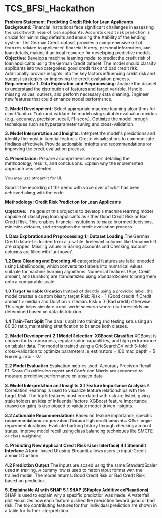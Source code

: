 # TCS_BFSI_Hackathon
**Problem Statement: Predicting Credit Risk for Loan Applicants**
**Background:**
Financial institutions face significant challenges in assessing the creditworthiness of loan applicants. Accurate credit risk prediction is crucial for minimizing defaults and ensuring the stability of the lending system. The German Credit dataset provides a comprehensive set of features related to applicants' financial history, personal information, and loan details, making it an ideal resource for developing predictive models.
**Objective:**
Develop a machine learning model to predict the credit risk of loan applicants using the German Credit dataset. The model should classify applicants into two categories: good credit risk and bad credit risk. Additionally, provide insights into the key factors influencing credit risk and suggest strategies for improving the credit evaluation process.
**Requirements:**
**1. Data Exploration and Preprocessing:**
Analyze the dataset to understand the distribution of features and target variable.
Handle missing values, outliers, and perform necessary data cleaning.
Engineer new features that could enhance model performance.

**2. Model Development:**
Select appropriate machine learning algorithms for classification.
Train and validate the model using suitable evaluation metrics (e.g., accuracy, precision, recall, F1-score).
Optimize the model through techniques such as hyperparameter tuning and cross-validation.

**3. Model Interpretation and Insights:**
Interpret the model's predictions and identify the most influential features.
Create visualizations to communicate findings effectively.
Provide actionable insights and recommendations for improving the credit evaluation process.

**4. Presentation:**
Prepare a comprehensive report detailing the methodology, results, and conclusions. Explain why the implemented approach was selected.

You may use streamlit for UI. 

Submit the recording of the demo with voice over of what has been achieved along with the code.

**Methodology:**
**Credit Risk Prediction for Loan Applicants**

**Objective:**
The goal of this project is to develop a machine learning model capable of classifying loan applicants as either Good Credit Risk or Bad Credit Risk. This enables financial institutions to make informed decisions, minimize defaults, and strengthen the credit evaluation process.

**1. Data Exploration and Preprocessing**
**1.1 Dataset Loading**
The German Credit dataset is loaded from a .csv file.
Irrelevant columns like Unnamed: 0 are dropped.
Missing values in Saving accounts and Checking account columns are filled with 'unknown'.

**1.2 Data Cleaning and Encoding**
All categorical features are label encoded using LabelEncoder, which converts text labels into numerical values suitable for machine learning algorithms.
Numerical features (Age, Credit amount, and Duration) are standardized using StandardScaler to bring them onto a comparable scale.

**1.3 Target Variable Creation**
Instead of directly using a provided label, the model creates a custom binary target Risk:
Risk = 1 (Good credit) if Credit amount > median and Duration < median.
Risk = 0 (Bad credit) otherwise.
This logic helps simulate a real-world scenario where risk thresholds are determined based on data distribution.

**1.4 Train-Test Split**
The data is split into training and testing sets using an 80:20 ratio, maintaining stratification to balance both classes.

**2. Model Development**
**2.1 Model Selection: XGBoost Classifier**
XGBoost is chosen for its robustness, regularization capabilities, and high performance on tabular data.
The model is trained using a GridSearchCV with 3-fold cross-validation to optimize parameters:
n_estimators = 100
max_depth = 5
learning_rate = 0.1

**2.2 Model Evaluation**
Evaluation metrics used:
Accuracy
Precision
Recall
F1-Score
Classification report and Confusion Matrix are generated to measure predictive performance on unseen data.

**3. Model Interpretation and Insights**
**3.1 Feature Importance Analysis**
A Correlation Heatmap is used to visualize feature relationships with the target Risk.
The top 5 features most correlated with risk are listed, giving stakeholders an idea of influential factors.
XGBoost feature importance (based on gain) is also plotted to validate model-driven insights.

**3.2 Actionable Recommendations**
Based on feature importance, specific recommendations are provided:
Reduce high credit amounts.
Offer longer repayment durations.
Evaluate banking history through checking account status.
Improve model recall using class balancing techniques like SMOTE or class weighting.

**4. Predicting New Applicant Credit Risk (User Interface)**
**4.1 Streamlit Interface**
A form-based UI using Streamlit allows users to input:
Credit amount
Duration

**4.2 Prediction Output**
The inputs are scaled using the same StandardScaler used in training.
A dummy row is used to match input format with the trained model.
The model returns:
Good Credit Risk or Bad Credit Risk based on prediction.

**5. Explainable AI with SHAP**
**5.1 SHAP (SHapley Additive exPlanations)**
SHAP is used to explain why a specific prediction was made.
A waterfall plot visualizes how each feature pushed the prediction toward good or bad risk.
The top contributing features for that individual prediction are shown in a table for further interpretation.
